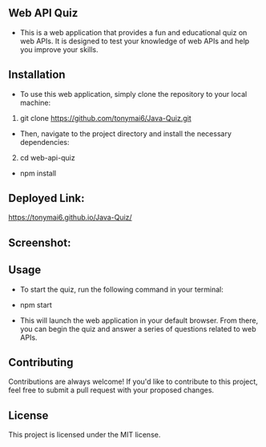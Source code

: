 ## Web API Quiz
- This is a web application that provides a fun and educational quiz on web APIs. It is designed to test your knowledge of web APIs and help you improve your skills.

## Installation
- To use this web application, simply clone the repository to your local machine:

1. git clone https://github.com/tonymai6/Java-Quiz.git
- Then, navigate to the project directory and install the necessary dependencies:

2. cd web-api-quiz
- npm install

## Deployed Link: 
https://tonymai6.github.io/Java-Quiz/

## Screenshot:

## Usage
- To start the quiz, run the following command in your terminal:

* npm start
- This will launch the web application in your default browser. From there, you can begin the quiz and answer a series of questions related to web APIs.

## Contributing
Contributions are always welcome! If you'd like to contribute to this project, feel free to submit a pull request with your proposed changes.

## License
This project is licensed under the MIT license.
